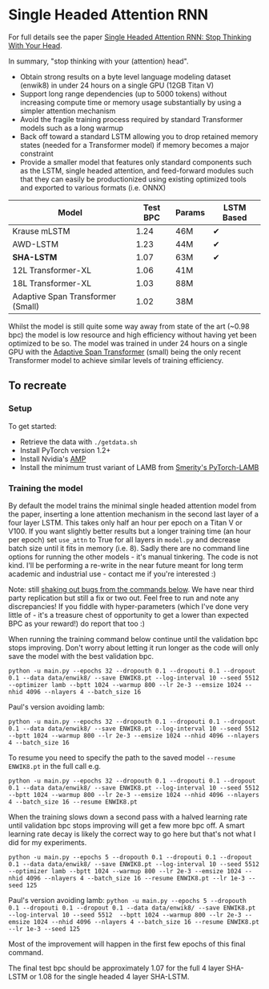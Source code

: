 # Single Headed Attention RNN

For full details see the paper [Single Headed Attention RNN: Stop Thinking With Your Head](https://arxiv.org/abs/1911.11423).

In summary, "stop thinking with your (attention) head".

- Obtain strong results on a byte level language modeling dataset (enwik8) in under 24 hours on a single GPU (12GB Titan V)
- Support long range dependencies (up to 5000 tokens) without increasing compute time or memory usage substantially by using a simpler attention mechanism
- Avoid the fragile training process required by standard Transformer models such as a long warmup
- Back off toward a standard LSTM allowing you to drop retained memory states (needed for a Transformer model) if memory becomes a major constraint
- Provide a smaller model that features only standard components such as the LSTM, single headed attention, and feed-forward modules such that they can easily be productionized using existing optimized tools and exported to various formats (i.e. ONNX)

| Model                             | Test BPC | Params | LSTM Based |
|-----------------------------------|----------|--------|------------|
| Krause mLSTM                      | 1.24     | 46M    | ✔          |
| AWD-LSTM                          | 1.23    | 44M    | ✔          |
| **SHA-LSTM**                          | 1.07     | 63M    | ✔          |
| 12L Transformer-XL                | 1.06     | 41M    |            |
| 18L Transformer-XL                | 1.03     | 88M    |            |
| Adaptive Span Transformer (Small) | 1.02     | 38M    |            |

Whilst the model is still quite some way away from state of the art (~0.98 bpc) the model is low resource and high efficiency without having yet been optimized to be so.
The model was trained in under 24 hours on a single GPU with the [Adaptive Span Transformer](https://github.com/facebookresearch/adaptive-span) (small) being the only recent Transformer model to achieve similar levels of training efficiency.

## To recreate

### Setup

To get started:

- Retrieve the data with `./getdata.sh`
- Install PyTorch version 1.2+
- Install Nvidia's [AMP](https://github.com/NVIDIA/apex)
- Install the minimum trust variant of LAMB from [Smerity's PyTorch-LAMB](https://github.com/Smerity/pytorch-lamb)

### Training the model

By default the model trains the minimal single headed attention model from the paper, inserting a lone attention mechanism in the second last layer of a four layer LSTM.
This takes only half an hour per epoch on a Titan V or V100.
If you want slightly better results but a longer training time (an hour per epoch) set `use_attn` to True for all layers in `model.py` and decrease batch size until it fits in memory (i.e. 8).
Sadly there are no command line options for running the other models - it's manual tinkering.
The code is not kind.
I'll be performing a re-write in the near future meant for long term academic and industrial use - contact me if you're interested :)

Note: still [shaking out bugs from the commands below](https://github.com/Smerity/sha-rnn/issues/3). We have near third party replication but still a fix or two out. Feel free to run and note any discrepancies! If you fiddle with hyper-parameters (which I've done very little of - it's a treasure chest of opportunity to get a lower than expected BPC as your reward!) do report that too :)

When running the training command below continue until the validation bpc stops improving. Don't worry about letting it run longer as the code will only save the model with the best validation bpc.

`python -u main.py --epochs 32 --dropouth 0.1 --dropouti 0.1 --dropout 0.1 --data data/enwik8/ --save ENWIK8.pt --log-interval 10 --seed 5512 --optimizer lamb --bptt 1024 --warmup 800 --lr 2e-3 --emsize 1024 --nhid 4096 --nlayers 4 --batch_size 16`

Paul's version avoiding lamb:

`python -u main.py --epochs 32 --dropouth 0.1 --dropouti 0.1 --dropout 0.1 --data data/enwik8/ --save ENWIK8.pt --log-interval 10 --seed 5512 --bptt 1024 --warmup 800 --lr 2e-3 --emsize 1024 --nhid 4096 --nlayers 4 --batch_size 16`

To resume you need to specify the path to the saved model `--resume ENWIK8.pt` in the full call e.g. 

`python -u main.py --epochs 32 --dropouth 0.1 --dropouti 0.1 --dropout 0.1 --data data/enwik8/ --save ENWIK8.pt --log-interval 10 --seed 5512 --bptt 1024 --warmup 800 --lr 2e-3 --emsize 1024 --nhid 4096 --nlayers 4 --batch_size 16 --resume ENWIK8.pt`

When the training slows down a second pass with a halved learning rate until validation bpc stops improving will get a few more bpc off. A smart learning rate decay is likely the correct way to go here but that's not what I did for my experiments.

`python -u main.py --epochs 5 --dropouth 0.1 --dropouti 0.1 --dropout 0.1 --data data/enwik8/ --save ENWIK8.pt --log-interval 10 --seed 5512 --optimizer lamb --bptt 1024 --warmup 800 --lr 2e-3 --emsize 1024 --nhid 4096 --nlayers 4 --batch_size 16 --resume ENWIK8.pt --lr 1e-3 --seed 125`

Paul's version avoiding lamb:
`python -u main.py --epochs 5 --dropouth 0.1 --dropouti 0.1 --dropout 0.1 --data data/enwik8/ --save ENWIK8.pt --log-interval 10 --seed 5512  --bptt 1024 --warmup 800 --lr 2e-3 --emsize 1024 --nhid 4096 --nlayers 4 --batch_size 16 --resume ENWIK8.pt --lr 1e-3 --seed 125`


Most of the improvement will happen in the first few epochs of this final command.

The final test bpc should be approximately 1.07 for the full 4 layer SHA-LSTM or 1.08 for the single headed 4 layer SHA-LSTM.
